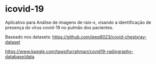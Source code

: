 # icovid-19
Aplicativo para Análise de imagens de raio-x, visando a identificação de presença do vírus covid-19 no pulmão dos pacientes. 

Baseado nos datasets:
  https://github.com/ieee8023/covid-chestxray-dataset

  https://www.kaggle.com/tawsifurrahman/covid19-radiography-database/data
  


